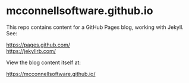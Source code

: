 # mcconnellsoftware.github.io

This repo contains content for a GitHub Pages blog, working with Jekyll. See:

https://pages.github.com/  
https://jekyllrb.com/

View the blog content itself at:

https://mcconnellsoftware.github.io/

